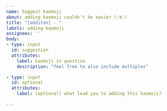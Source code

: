 ```yaml
---
name: Suggest kaomoji
about: adding kaomoji couldn't be easier (☆∀☆)
title: "[additon] - "
labels: adding kaomoji
assignees: ''
body:
- type: input
  id: suggestion
  attributes:
    label: kaomoji in question
    description: "feel free to also include multiples"

- type: input
  id: optional
  attributes:
    label: (optional) what lead you to adding this kaomoji?
  
---
```

